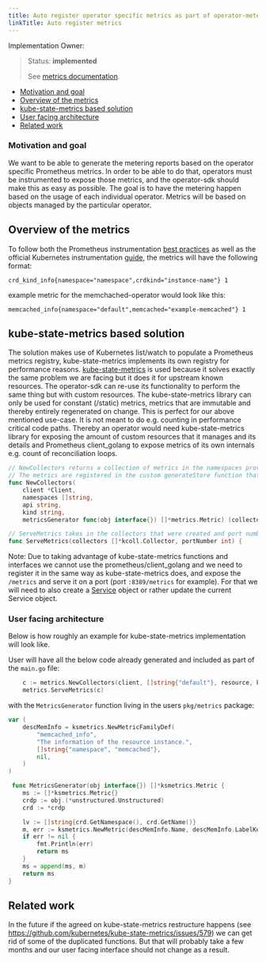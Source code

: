 ```yaml
---
title: Auto register operator specific metrics as part of operator-metering Proposal for Operator SDK
linkTitle: Auto register metrics
---
```


Implementation Owner:

> Status: **implemented**
>
> See [metrics documentation](../../user/metrics/).

- [Motivation and goal](#motivation-and-goal)
- [Overview of the metrics](#overview-of-the-metrics)
- [kube-state-metrics based solution](#kube-state-metrics-based-solution)
- [User facing architecture](#user-facing-architecture)
- [Related work](#related-work)

### Motivation and goal

We want to be able to generate the metering reports based on the operator specific Prometheus metrics. In order to be able to do that, operators must be instrumented to expose those metrics, and the operator-sdk should make this as easy as possible. The goal is to have the metering happen based on the usage of each individual operator. Metrics will be based on objects managed by the particular operator.

## Overview of the metrics

To follow both the Prometheus instrumentation [best practices](https://prometheus.io/docs/practices/naming/) as well as the official Kubernetes instrumentation [guide](https://github.com/kubernetes/community/blob/cbe9c8ac5f71a99179d7ffe4a008b9018830af72/contributors/devel/sig-instrumentation/instrumentation.md), the metrics will have the following format:

```
crd_kind_info{namespace="namespace",crdkind="instance-name"} 1
```

example metric for the memchached-operator would look like this:

```
memcached_info{namespace="default",memcached="example-memcached"} 1
```

## kube-state-metrics based solution

The solution makes use of Kubernetes list/watch to populate a Prometheus metrics registry, kube-state-metrics implements its own registry for performance reasons. [kube-state-metrics](https://github.com/kubernetes/kube-state-metrics#overview) is used because it solves exactly the same problem we are facing but it does it for upstream known resources. The operator-sdk can re-use its functionality to perform the same thing but with custom resources. The kube-state-metrics library can only be used for constant (/static) metrics, metrics that are immutable and thereby entirely regenerated on change. This is perfect for our above mentioned use-case. It is not meant to do e.g. counting in performance critical code paths. Thereby an operator would need kube-state-metrics library for exposing the amount of custom resources that it manages and its details and Prometheus client_golang to expose metrics of its own internals e.g. count of reconciliation loops.


```go
// NewCollectors returns a collection of metrics in the namespaces provided, per the api/kind resource.
// The metrics are registered in the custom generateStore function that needs to be defined.
func NewCollectors(
    client *Client,
    namespaces []string,
    api string,
    kind string,
    metricsGenerator func(obj interface{}) []*metrics.Metric) (collectors []*kcoll.Collector)
```

```go
// ServeMetrics takes in the collectors that were created and port number on which the metrics will be served.
func ServeMetrics(collectors []*kcoll.Collector, portNumber int) {

```

Note: Due to taking advantage of kube-state-metrics functions and interfaces we cannot use the prometheus/client_golang and we need to register it in the same way as kube-state-metrics does, and expose the `/metrics` and serve it on a port (port `:8389/metrics` for example). For that we will need to also create a [Service](https://kubernetes.io/docs/concepts/services-networking/service/) object or rather update the current Service object.

### User facing architecture

Below is how roughly an example for kube-state-metrics implementation will look like.

User will have all the below code already generated and included as part of the `main.go` file:

```go
	c := metrics.NewCollectors(client, []string{"default"}, resource, kind, MetricsGenerator)
	metrics.ServeMetrics(c)
```

with the `MetricsGenerator` function living in the users `pkg/metrics` package:

```go
var (
	descMemInfo = ksmetrics.NewMetricFamilyDef(
		"memcached_info",
		"The information of the resource instance.",
		[]string{"namespace", "memcached"},
		nil,
	)
)

 func MetricsGenerator(obj interface{}) []*ksmetrics.Metric {
	ms := []*ksmetrics.Metric{}
	crdp := obj.(*unstructured.Unstructured)
 	crd := *crdp

	lv := []string{crd.GetNamespace(), crd.GetName()}
	m, err := ksmetrics.NewMetric(descMemInfo.Name, descMemInfo.LabelKeys, lv,  float64(1))
	if err != nil {
		fmt.Println(err)
		return ms
	}
	ms = append(ms, m)
	return ms
}
```

## Related work

In the future if the agreed on kube-state-metrics restructure happens (see https://github.com/kubernetes/kube-state-metrics/issues/579) we can get rid of some of the duplicated functions. But that will probably take a few months and our user facing interface should not change as a result.
